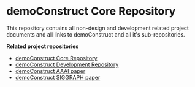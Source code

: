 # demoConstruct Core Repository

This repository contains all non-design and development related project documents and all links to demoConstruct and all it's sub-repositories.

**Related project repositories**
- [demoConstruct Core Repository](https://github.com/singaporetech/democonstruct-research-packet)
- [demoConstruct Development Repository](https://github.com/singaporetech/democonstruct)
- [demoConstruct AAAI paper](https://github.com/singaporetech/democonstruct-demo-paper)
- [demoConstruct SIGGRAPH paper](https://github.com/singaporetech/democonstruct-poster-paper)
